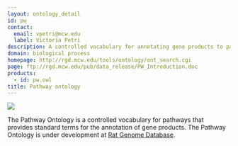 ```yaml
---
layout: ontology_detail
id: pw
contact: 
  email: vpetri@mcw.edu
  label: Victoria Petri
description: A controlled vocabulary for annotating gene products to pathways.
domain: biological process
homepage: http://rgd.mcw.edu/tools/ontology/ont_search.cgi
page: ftp://rgd.mcw.edu/pub/data_release/PW_Introduction.doc
products: 
  - id: pw.owl
title: Pathway ontology
---
```


<img src="http://rgd.mcw.edu/common/images/rgd_LOGO_blue_rgd.gif"/>

The Pathway Ontology is a controlled vocabulary for pathways that provides standard terms for the annotation of gene products. The Pathway Ontology is under development at <a href="http://rgd.mcw.edu">Rat Genome Database</a>.
